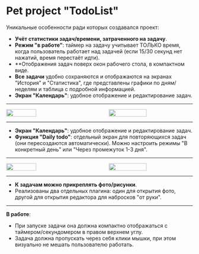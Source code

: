 # Pet project "TodoList"

Уникальные особенности ради которых создавался проект:

- **Учёт статистики задач/времени, затраченного на задачу**.
- **Режим "в работе"**: таймер на задачу учитывает ТОЛЬКО время, когда пользователь работает над задачей (если 15/30 секунд нет нажатий, время перестаёт идти).
- **Отображения задач поверх окон рабочего стола, в компактном виде.
- **Все задачи** удобно сохраняются и отображаются на экранах "История" и "Статистика", где представлены графики по дням/неделям и таблица с подробной информацией.
- **Экран "Календарь"**: удобное отображение и редактирование задач.
---
<div style="display: flex; justify-content: space-between;">
    <img src="https://s12.gifyu.com/images/SfI8a.gif" width="40%">
    <img src="https://s10.gifyu.com/images/SfIco.gif" width="45%">
</div>

---

- **Экран "Календарь"**: удобное отображение и редактирование задач.
- **Функция "Daily todo"**: отдельный экран для повторяющихся задач (они пересоздаются автоматически). Можно настроить режимы "В конкретный день" или "Через промежуток 1-3 дня".

---
<div style="display: flex; justify-content: space-between;">
    <img src="https://s12.gifyu.com/images/SfIgz.gif" width="40%">
    <img src="https://s12.gifyu.com/images/SfIRY.md.gif" width="45%">
</div>

---

- **К задачам можно прикреплять фото/рисунки**.
- Реализованы два отдельных плагина: один для открытия фото, другой для открытия редактора для набросков "от руки".

---
**В работе**:
- При запуске задачи она должна компактно отображаться с таймером/секундомером в правом верхнем углу.
- Задача должна пропускать через себя клики мышки, при этом визуально не мешать пользователю работать.
